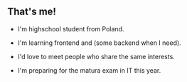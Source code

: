 <h2>That's me!</h2>

- I'm highschool student from Poland.
- I'm learning frontend and (some backend when I need).
- I'd love to meet people who share the same interests.

- I'm preparing for the matura exam in IT this year.

